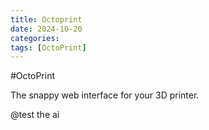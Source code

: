 ```yaml
---
title: Octoprint
date: 2024-10-20
categories: 
tags: [OctoPrint]
---
```


#OctoPrint

The snappy web interface for your 3D printer. 

@test the ai 
